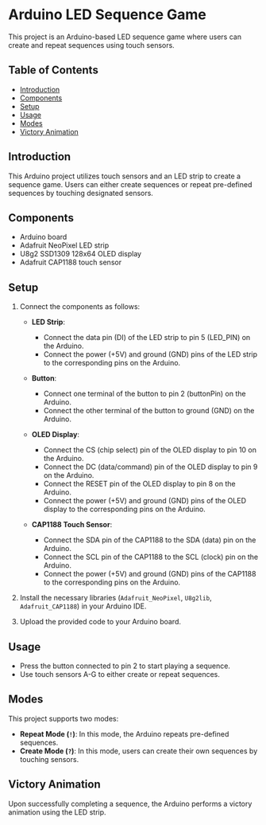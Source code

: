 # Arduino LED Sequence Game

This project is an Arduino-based LED sequence game where users can create and repeat sequences using touch sensors.

## Table of Contents
- [Introduction](#introduction)
- [Components](#components)
- [Setup](#setup)
- [Usage](#usage)
- [Modes](#modes)
- [Victory Animation](#victory-animation)

## Introduction

This Arduino project utilizes touch sensors and an LED strip to create a sequence game. Users can either create sequences or repeat pre-defined sequences by touching designated sensors.

## Components

- Arduino board
- Adafruit NeoPixel LED strip
- U8g2 SSD1309 128x64 OLED display
- Adafruit CAP1188 touch sensor

## Setup

1. Connect the components as follows:

    - **LED Strip**:
        - Connect the data pin (DI) of the LED strip to pin 5 (LED_PIN) on the Arduino.
        - Connect the power (+5V) and ground (GND) pins of the LED strip to the corresponding pins on the Arduino.

    - **Button**:
        - Connect one terminal of the button to pin 2 (buttonPin) on the Arduino.
        - Connect the other terminal of the button to ground (GND) on the Arduino.

    - **OLED Display**:
        - Connect the CS (chip select) pin of the OLED display to pin 10 on the Arduino.
        - Connect the DC (data/command) pin of the OLED display to pin 9 on the Arduino.
        - Connect the RESET pin of the OLED display to pin 8 on the Arduino.
        - Connect the power (+5V) and ground (GND) pins of the OLED display to the corresponding pins on the Arduino.

    - **CAP1188 Touch Sensor**:
        - Connect the SDA pin of the CAP1188 to the SDA (data) pin on the Arduino.
        - Connect the SCL pin of the CAP1188 to the SCL (clock) pin on the Arduino.
        - Connect the power (+5V) and ground (GND) pins of the CAP1188 to the corresponding pins on the Arduino.

2. Install the necessary libraries (`Adafruit_NeoPixel`, `U8g2lib`, `Adafruit_CAP1188`) in your Arduino IDE.
3. Upload the provided code to your Arduino board.


## Usage

- Press the button connected to pin 2 to start playing a sequence.
- Use touch sensors A-G to either create or repeat sequences.

## Modes

This project supports two modes:
- **Repeat Mode (`!`)**: In this mode, the Arduino repeats pre-defined sequences.
- **Create Mode (`?`)**: In this mode, users can create their own sequences by touching sensors.

## Victory Animation
Upon successfully completing a sequence, the Arduino performs a victory animation using the LED strip.

